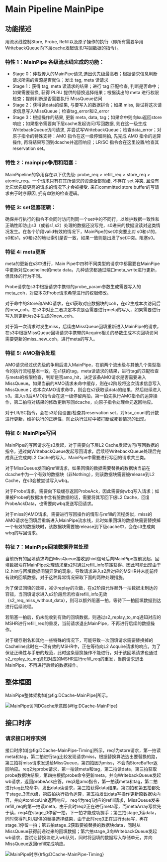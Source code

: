 # Main Pipeline MainPipe

## 功能描述

用流水线控制Store, Probe, Refill以及原子操作的执行（即所有需要争用WritebackQueue向下层cache发起请求/写回数据的指令）。

### 特性 1：MainPipe 各级流水线完成的功能：

  * Stage 0：仲裁传入的MainPipe请求,选出优先级最高者；根据请求信息判断请求所需的资源是否就位；发出 tag, meta 读请求
  * Stage 1：获得 tag, meta 读请求的结果；进行 tag 匹配检查, 判断是否命中；如果需要替换, 获得 PLRU
    提供的替换选择结果；根据读出的 meta 进行权限检查；提前判断是否需要执行 MissQueue访问
  * Stage 2：获得读data的结果, 与要写入的数据拼合；如果 miss,
    尝试将这次请求信息写入MissQueue；检查tag_error和l2_error
  * Stage 3：根据操作的结果, 更新 meta, data,
    tag；如果命中则向lsu返回store响应；如果指令需要向下层cache发起访问/写回数据, 则在这一级生成 WritebackQueue访问请求,
    并尝试写WritebackQueue；检查data_error；对原子指令的特殊支持：AMO 指令在这一级停留两拍, 先完成 AMO 指令的运算操作,
    再将结果写回到dcache并返回响应；LR/SC 指令会在这里设置/检查其reservation set。

### 特性 2：mainpipe争用和阻塞：

MainPipeline的争用存在以下优先级: probe_req > refill_req > store_req >
atomic_req。一个请求只有在其所请求的资源全部就绪, 不存在 set 冲突, 且没有比它优先级更高的请求的情况下才会被接受. 来自committed
store buffer的写请求由于时序原因, 拥有单独的检查逻辑。

### 特征 3: set阻塞逻辑：

确保并行执行的指令不会同时访问到同一个set中的不同行，以维护数据一致性和正确性即防止s3（或者s1,s2）处理的数据还没写完，s0进来的数据没读对这类情况发生。在各个阶段valid有效的情况下，MainPipe的set冲突要比对
s0和s1的，s0和s1，s0和s2的地址索引是否一致，如果一致则是出发了set冲突。阻塞s0。

### 特征 4: meta更新

meta的更新在s3中进行，Main Pipe中四种不同类型的请求中都需要在MainPipe中更新对应cacheline的meta
data。几种请求都通过端口meta_write进行更新，但具体的行为不同。

Probe请求在s3中根据请求中携带的probe_param参数生成需要写入的meta_coh，对应本次Probe请求希望进行的权限修改。

对于命中的Store和AMO请求，在s1获取对应数据块的coh，在s2生成本次访问后的new_coh，在s3中对比二者决定本次是否需要进行meta的写入，如果需要进行写入则更新为s2中生成的new_coh。

对于第一次请求时发生miss，后续由MissQueue回填重新进入MainPipe的请求，在s3中根据MissQueue回填请求中携带的Acquire相关的参数生成本次回填访问需要更新的miss_new_coh，进行meta的写入。

### 特征 5: AMO指令处理

AMO请求经过优先级的争用后进入MainPipe，在前两个流水级与其他几个类型指令的执行流程基本一致，在s1获的tag，meta读请求的结果，进行tag的匹配检查与meta的权限检查，判断是否amo_hit，决定该条AMO请求是否需要进入MissQueue。如果当前的AMO请求未命中缓存，则在s2阶段将这次请求信息写入
MissQueue；若本次AMO请求命中，则会在s2获取读data的结果，然后继续进入s3。进入s3后AMO指令会在这一级停留两拍，第一拍先执行AMO指令的运算操作，第二拍将对结果的修改更新写回dcache，向原子指令处理单元返回响应。

对于LR/SC指令，会在s3阶段设置/检查其reservation
set，对lrsc_count的计数进行更新，维护执行的正确性，防止执行过程中被打断或死锁情况的出现。

### 特征 6: MainPipe写回

MainPipe的写回请求在s3发起，对于需要向下层L2
Cache发起访问/写回数据的指令，通过向WritebackQueue发起写回请求，后续经WritebackQueue处理后完成真正完成向L2
Cache的写入，MainPipe中需要进行写回的请求共三类。

对于MissQueue发回的refill请求，如果回填的数据需要替换的数据块当前在dcache中为一个有效的数据块（非Nothing），则该数据块需要被release到L2
Cache，在s3会被尝试写入wbq。

对于Probe请求，需要向下级缓存返回ProbeAck，因此需要向wbq写入请求；如果被Probe的数据块中含有脏数据的话，需要将其写回下级L2
Cache，回复ProbeAckData，也需要向wbq发送写回请求。

对于miss的AMO请求，需要进行写回操作的情形与refill的流程类似，miss的AMO请求在回填后重新进入MainPipe流水线，此时如果回填的数据块需要替换掉一个有效的数据块时，该数据块需要被release到下级cache中，会在s3生成向wbq的写回请求。

### 特征 7：MainPipe回填数据异常处理

当前所有的回填请求均由MissQueue接收到hint信号后向MainPipe提前发起，回填数据块在MainPipe处理请求至s2时通过refill_info前递获得。因此可能出现由于l2_hint与回填数据间隔异常的现象，导致请求进入s2后对应的MSHR并未能前传有效的回填数据，对于这种异常情况采取下面的两种处理措施。

为了保证回填的效率，减少replay的次数，在s2阶段允许额外一拍数据未到达的容错，当回填请求进入s2阶段后若检查refill_info无效（s2_req_miss_without_data），则可以额外阻塞一拍，等待下一拍回填数据到达进行后续流程。

若阻塞一拍后，仍未能收到有效的回填数据，则通过s2_replay_to_mq通知对应的MSHR进行refill_req的重发，当前请求退出MainPipe，不再进行后续的数据操作。

对于缓存别名和其他一些特殊的情况下，可能导致一次回填请求需要替换掉的Cacheline此时在一项有效的MSHR中，正在等待向L2
Acquire请求的响应。为了保证正确性与手册的规范，此时这条替换操作不能进行，对于该回填请求也通过s2_replay_to_mq通知对应的MSHR进行refill_req的重发，当前请求退出MainPipe，不再进行后续的数据操作。

## 整体框图

MainPipe整体架构如[@fig:DCache-MainPipe]所示。

![MainPipe访问DCache示意图](./figure/DCache-MainPipe.svg){#fig:DCache-MainPipe}

## 接口时序

### 请求接口时序实例

接口时序如[@fig:DCache-MainPipe-Timing]所示，req1为store请求，第一拍读meta和tag，第二拍进行tag比较发现请求miss，根据替换算法选出要替换的路，第三拍将miss请求发送给MissQueue，第四拍因为miss，不会向StoreBuffer返回响应。req2为probe请求，第一拍读meta和tag，第二拍读data，第三拍获取probe数据块结果，第四拍根据probe命令更新meta，并向WritebackQueue发起wb请求，返回probeAck应答。req3是amo指令，第一拍读meta和tag，第二拍进行tag比较命中，发出data读请求，第三拍获得data结果，第四拍和第五拍都处于stage_3流水级，第四拍执行指令运算，第五拍发出data写操作更新原数据块内容，并向AtomicsUnit返回响应。
req4为req1对应的refill请求，MissQueue发来refill_req的第一拍读meta，由于此时req2正在进行meta写，而metaArray写优先于读，req4在stage_0停留一拍，下一拍才能成功握手；第三拍stage_1读data，同时获得PLRU提供的替换选择结果，由于此时req3正在进行data写，再在stage_1停留一拍；第五拍stage_2获取要被替换的数据块data，同时从MissQueue获得前递过来的回填数据；第六拍stage_3向WritebackQueue发起wb请求，尝试让替换块进入wb队列，同时将回填的数据写入存储单元，并向MissQueue返回refill完成响应。


![MainPipe时序](./figure/DCache-MainPipe-Timing.svg){#fig:DCache-MainPipe-Timing}
